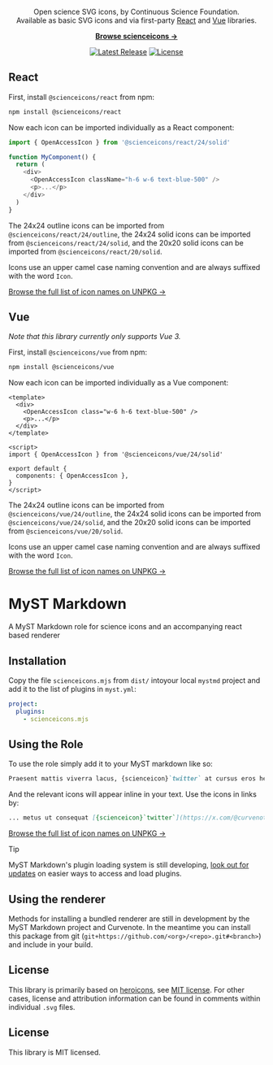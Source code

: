 <p align="center">
  Open science SVG icons, by Continuous Science Foundation. <br>Available as basic SVG icons and via first-party <a href="#react">React</a> and <a href="#vue">Vue</a> libraries.
<p>

<p align="center">
  <a href="https://github.com/continuous-foundation/scienceicons"><strong>Browse scienceicons &rarr;</strong></a>
</p>

<p align="center">
    <a href="https://github.com/continuous-foundation/scienceicons/releases"><img src="https://img.shields.io/npm/v/scienceicons" alt="Latest Release"></a>
    <a href="https://github.com/continuous-foundation/scienceicons/blob/master/LICENSE"><img src="https://img.shields.io/npm/l/scienceicons.svg" alt="License"></a>
</p>

## React

First, install `@scienceicons/react` from npm:

```sh
npm install @scienceicons/react
```

Now each icon can be imported individually as a React component:

```js
import { OpenAccessIcon } from '@scienceicons/react/24/solid'

function MyComponent() {
  return (
    <div>
      <OpenAccessIcon className="h-6 w-6 text-blue-500" />
      <p>...</p>
    </div>
  )
}
```

The 24x24 outline icons can be imported from `@scienceicons/react/24/outline`, the 24x24 solid icons can be imported from `@scienceicons/react/24/solid`, and the 20x20 solid icons can be imported from `@scienceicons/react/20/solid`.

Icons use an upper camel case naming convention and are always suffixed with the word `Icon`.

[Browse the full list of icon names on UNPKG &rarr;](https://unpkg.com/browse/@scienceicons/react/24/solid/)

## Vue

_Note that this library currently only supports Vue 3._

First, install `@scienceicons/vue` from npm:

```sh
npm install @scienceicons/vue
```

Now each icon can be imported individually as a Vue component:

```vue
<template>
  <div>
    <OpenAccessIcon class="w-6 h-6 text-blue-500" />
    <p>...</p>
  </div>
</template>

<script>
import { OpenAccessIcon } from '@scienceicons/vue/24/solid'

export default {
  components: { OpenAccessIcon },
}
</script>
```

The 24x24 outline icons can be imported from `@scienceicons/vue/24/outline`, the 24x24 solid icons can be imported from `@scienceicons/vue/24/solid`, and the 20x20 solid icons can be imported from `@scienceicons/vue/20/solid`.

Icons use an upper camel case naming convention and are always suffixed with the word `Icon`.

[Browse the full list of icon names on UNPKG &rarr;](https://unpkg.com/browse/@scienceicons/vue/24/solid/)

# MyST Markdown

A MyST Markdown role for science icons and an accompanying react based renderer

## Installation

Copy the file `scienceicons.mjs` from `dist/` intoyour local `mystmd` project and add it to the list of plugins in `myst.yml`:

```yaml
project:
  plugins:
    - scienceicons.mjs
```

## Using the Role

To use the role simply add it to your MyST markdown like so:

```markdown
Praesent mattis viverra lacus, {scienceicon}`twitter` at cursus eros hendrerit nec {scienceicon}`curvenote`.
```

And the relevant icons will appear inline in your text. Use the icons in links by:

```markdown
... metus ut consequat [{scienceicon}`twitter`](https://x.com/@curvenote) dignissim ante sem ...
```

[Browse the full list of icon names on UNPKG &rarr;](https://unpkg.com/browse/@scienceicons/myst@latest/src/names.json)

> [!TIP]
> MyST Markdown's plugin loading system is still developing, [look out for updates](https://mystmd.org/guide/plugins) on easier ways to access and load plugins.

## Using the renderer

Methods for installing a bundled renderer are still in development by the MyST Markdown project and Curvenote. In the meantime you can install this package from git (`git+https://github.com/<org>/<repo>.git#<branch>`) and include in your build.

## License

This library is primarily based on [heroicons](https://www.npmjs.com/package/heroicons), see [MIT license](https://github.com/tailwindlabs/heroicons/blob/master/LICENSE). For other cases, license and attribution information can be found in comments within individual `.svg` files.

## License

This library is MIT licensed.
